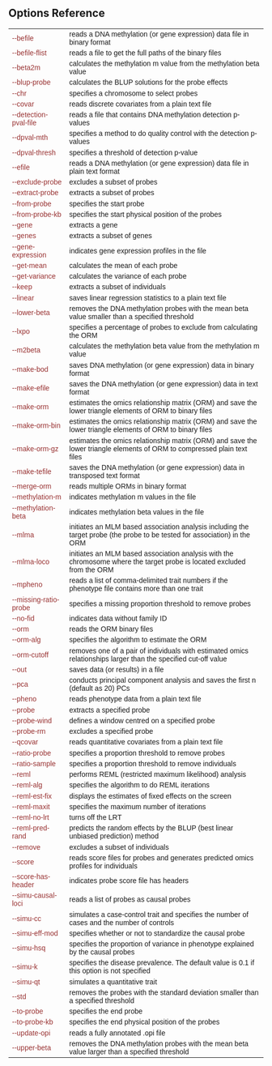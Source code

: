 ## Options Reference 

<table width="1000" border="0" style="font-family:arial; font-size:14px; align-self:center" >
<tr> 
<td align="left"><font color="#993333">--befile</font></td>
<td align="left">
reads a DNA methylation (or gene expression) data file in binary format
</td>
</tr>
<tr> 
<td align="left"><font color="#993333">--befile-flist</font></td>
<td align="left">
reads a file to get the full paths of the binary files
</td>
</tr>
<tr> 
<td align="left"><font color="#993333">--beta2m</font></td>
<td align="left">
calculates the methylation m value from the methylation beta value
</td>
</tr>
<tr> 
<td align="left"><font color="#993333">--blup-probe</font></td>
<td align="left">
calculates the BLUP solutions for the probe effects
</td>
</tr>
<tr> 
<td align="left"><font color="#993333">--chr</font></td>
<td align="left">
specifies a chromosome to select probes
</td>
</tr>
<tr> 
<td align="left"><font color="#993333">--covar</font></td>
<td align="left">
reads discrete covariates from a plain text file
</td>
</tr>
<tr> 
<td align="left"><font color="#993333">--detection-pval-file</font></td>
<td align="left">
reads a file that contains DNA methylation detection p-values
</td>
</tr>
<tr> 
<td align="left"><font color="#993333">--dpval-mth</font></td>
<td align="left">
specifies a method to do quality control with the detection p-values
</td>
</tr>
<tr> 
<td align="left"><font color="#993333">--dpval-thresh</font></td>
<td align="left">
specifies a threshold of detection p-value
</td>
</tr>
<tr> 
<td align="left"><font color="#993333">--efile</font></td>
<td align="left">
reads a DNA methylation (or gene expression) data file in plain text format
</td>
</tr>
<tr> 
<td align="left"><font color="#993333">--exclude-probe</font></td>
<td align="left">
excludes a subset of probes
</td>
</tr>
<tr> 
<td align="left"><font color="#993333">--extract-probe</font></td>
<td align="left">
extracts a subset of probes
</td>
</tr>
<tr> 
<td align="left"><font color="#993333">--from-probe</font></td>
<td align="left">
specifies the start probe
</td>
</tr>
<tr> 
<td align="left"><font color="#993333">--from-probe-kb</font></td>
<td align="left">
specifies the start physical position of the probes
</td>
</tr>
<tr> 
<td align="left"><font color="#993333">--gene</font></td>
<td align="left">
extracts a gene
</td>
</tr>
<tr> 
<td align="left"><font color="#993333">--genes</font></td>
<td align="left">
extracts a subset of genes
</td>
</tr>
<tr> 
<td align="left"><font color="#993333">--gene-expression</font></td>
<td align="left">
indicates gene expression profiles in the file
</td>
</tr>
<tr> 
<td align="left"><font color="#993333">--get-mean</font></td>
<td align="left">
calculates the mean of each probe
</td>
</tr>
<tr> 
<td align="left"><font color="#993333">--get-variance</font></td>
<td align="left">
calculates the variance of each probe
</td>
</tr>
<tr> 
<td align="left"><font color="#993333">--keep</font></td>
<td align="left">
extracts a subset of individuals
</td>
</tr>
<tr> 
<td align="left"><font color="#993333">--linear</font></td>
<td align="left">
saves linear regression statistics to a plain text file
</td>
</tr>
<tr> 
<td align="left"><font color="#993333">--lower-beta</font></td>
<td align="left">
removes the DNA methylation probes with the mean beta value smaller than a specified threshold
</td>
</tr>
<tr> 
<td align="left"><font color="#993333">--lxpo</font></td>
<td align="left">
specifies a percentage of probes to exclude from calculating the ORM
</td>
</tr>
<tr> 
<td align="left"><font color="#993333">--m2beta</font></td>
<td align="left">
calculates the methylation beta value from the methylation m value
</td>
</tr>
<tr> 
<td align="left"><font color="#993333">--make-bod</font></td>
<td align="left">
saves DNA methylation (or gene expression) data in binary format
</td>
</tr>
<tr> 
<td align="left"><font color="#993333">--make-efile</font></td>
<td align="left">
saves the DNA methylation (or gene expression) data in text format
</td>
</tr>
<tr> 
<td align="left"><font color="#993333">--make-orm</font></td>
<td align="left">
estimates the omics relationship matrix (ORM) and save the lower triangle elements of ORM to binary files
</td>
</tr>
<tr> 
<td align="left"><font color="#993333">--make-orm-bin</font></td>
<td align="left">
estimates the omics relationship matrix (ORM) and save the lower triangle elements of ORM to binary files
</td>
</tr>
<tr> 
<td align="left"><font color="#993333">--make-orm-gz</font></td>
<td align="left">
estimates the omics relationship matrix (ORM) and save the lower triangle elements of ORM to compressed plain text files
</td>
</tr>
<tr> 
<td align="left"><font color="#993333">--make-tefile</font></td>
<td align="left">
saves the DNA methylation (or gene expression) data in transposed text format
</td>
</tr>
<tr> 
<td align="left"><font color="#993333">--merge-orm</font></td>
<td align="left">
reads multiple ORMs in binary format
</td>
</tr>
<tr> 
<td align="left"><font color="#993333">--methylation-m </font></td>
<td align="left">
indicates methylation m values in the file
</td>
</tr>
<tr> 
<td align="left"><font color="#993333">--methylation-beta</font></td>
<td align="left">
indicates methylation beta values in the file
</td>
</tr>
<tr> 
<td align="left"><font color="#993333">--mlma</font></td>
<td align="left">
initiates an MLM based association analysis including the target probe (the probe to be tested for association) in the ORM
</td>
</tr>
<tr> 
<td align="left"><font color="#993333">--mlma-loco</font></td>
<td align="left">
initiates an MLM based association analysis with the chromosome where the target probe is located excluded from the ORM
</td>
</tr>
<tr> 
<td align="left"><font color="#993333">--mpheno</font></td>
<td align="left">
reads a list of comma-delimited trait numbers if the phenotype file contains more than one trait
</td>
</tr>
<tr> 
<td align="left"><font color="#993333">--missing-ratio-probe</font></td>
<td align="left">
specifies a missing proportion threshold to remove probes
</td>
</tr>
<tr> 
<td align="left"><font color="#993333">--no-fid</font></td>
<td align="left">
indicates data without family ID
</td>
</tr>
<tr> 
<td align="left"><font color="#993333">--orm</font></td>
<td align="left">
reads the ORM binary files
</td>
</tr>
<tr> 
<td align="left"><font color="#993333">--orm-alg</font></td>
<td align="left">
specifies the algorithm to estimate the ORM
</td>
</tr>
<tr> 
<td align="left"><font color="#993333">--orm-cutoff</font></td>
<td align="left">
removes one of a pair of individuals with estimated omics relationships larger than the specified cut-off value
</td>
</tr>
<tr> 
<td align="left"><font color="#993333">--out</font></td>
<td align="left">
saves data (or results) in a file
</td>
</tr>
<tr> 
<td align="left"><font color="#993333">--pca</font></td>
<td align="left">
conducts principal component analysis and saves the first n (default as 20) PCs
</td>
</tr>
<tr> 
<td align="left"><font color="#993333">--pheno</font></td>
<td align="left">
reads phenotype data from a plain text file
</td>
</tr>
<tr> 
<td align="left"><font color="#993333">--probe</font></td>
<td align="left">
extracts a specified probe
</td>
</tr>
<tr> 
<td align="left"><font color="#993333">--probe-wind</font></td>
<td align="left">
defines a window centred on a specified probe
</td>
</tr>
<tr> 
<td align="left"><font color="#993333">--probe-rm</font></td>
<td align="left">
excludes a specified probe
</td>
</tr>
<tr> 
<td align="left"><font color="#993333">--qcovar</font></td>
<td align="left">
reads quantitative covariates from a plain text file
</td>
</tr>
<tr> 
<td align="left"><font color="#993333">--ratio-probe</font></td>
<td align="left">
specifies a proportion threshold to remove probes
</td>
</tr>
<tr> 
<td align="left"><font color="#993333">--ratio-sample</font></td>
<td align="left">
specifies a proportion threshold to remove individuals
</td>
</tr>
<tr> 
<td align="left"><font color="#993333">--reml</font></td>
<td align="left">
performs REML (restricted maximum likelihood) analysis
</td>
</tr>
<tr> 
<td align="left"><font color="#993333">--reml-alg</font></td>
<td align="left">
specifies the algorithm to do REML iterations
</td>
</tr>
<tr> 
<td align="left"><font color="#993333">--reml-est-fix</font></td>
<td align="left">
displays the estimates of fixed effects on the screen
</td>
</tr>
<tr> 
<td align="left"><font color="#993333">--reml-maxit</font></td>
<td align="left">
specifies the maximum number of iterations
</td>
</tr>
<tr> 
<td align="left"><font color="#993333">--reml-no-lrt</font></td>
<td align="left">
turns off the LRT
</td>
</tr>
<tr> 
<td align="left"><font color="#993333">--reml-pred-rand</font></td>
<td align="left">
predicts the random effects by the BLUP (best linear unbiased prediction) method
</td>
</tr>
<tr> 
<td align="left"><font color="#993333">--remove</font></td>
<td align="left">
excludes a subset of individuals
</td>
</tr>
<tr> 
<td align="left"><font color="#993333">--score</font></td>
<td align="left">
reads score files for probes and generates predicted omics profiles for individuals
</td>
</tr>
<tr> 
<td align="left"><font color="#993333">--score-has-header</font></td>
<td align="left">
indicates probe score file has headers
</td>
</tr>
<tr> 
<td align="left"><font color="#993333">--simu-causal-loci</font></td>
<td align="left">
reads a list of probes as causal probes
</td>
</tr>
<tr> 
<td align="left"><font color="#993333">--simu-cc</font></td>
<td align="left">
simulates a case-control trait and specifies the number of cases and the number of controls
</td>
</tr>
<tr> 
<td align="left"><font color="#993333">--simu-eff-mod</font></td>
<td align="left">
specifies whether or not to standardize the causal probe
</td>
</tr>
<tr> 
<td align="left"><font color="#993333">--simu-hsq</font></td>
<td align="left">
specifies the proportion of variance in phenotype explained by the causal probes
</td>
</tr>
<tr> 
<td align="left"><font color="#993333">--simu-k</font></td>
<td align="left">
specifies the disease prevalence. The default value is 0.1 if this option is not specified
</td>
</tr>
<tr> 
<td align="left"><font color="#993333">--simu-qt</font></td>
<td align="left">
simulates a quantitative trait
</td>
</tr>
<tr> 
<td align="left"><font color="#993333">--std</font></td>
<td align="left">
removes the probes with the standard deviation smaller than a specified threshold
</td>
</tr>
<tr> 
<td align="left"><font color="#993333">--to-probe</font></td>
<td align="left">
specifies the end probe
</td>
</tr>
<tr> 
<td align="left"><font color="#993333">--to-probe-kb</font></td>
<td align="left">
specifies the end physical position of the probes
</td>
</tr>
<tr> 
<td align="left"><font color="#993333">--update-opi</font></td>
<td align="left">
reads a fully annotated .opi file
</td>
</tr>
<tr> 
<td align="left"><font color="#993333">--upper-beta</font></td>
<td align="left">
removes the DNA methylation probes with the mean beta value larger than a specified threshold
</td>
</tr>
</table>

